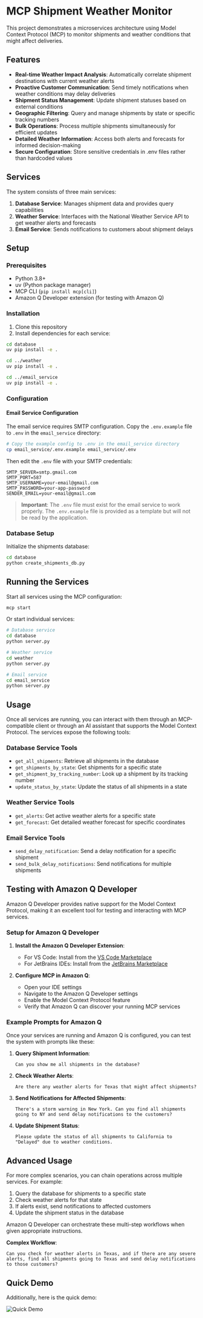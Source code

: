 # MCP Shipment Weather Monitor

This project demonstrates a microservices architecture using Model Context Protocol (MCP) to monitor shipments and weather conditions that might affect deliveries.

## Features

- **Real-time Weather Impact Analysis**: Automatically correlate shipment destinations with current weather alerts
- **Proactive Customer Communication**: Send timely notifications when weather conditions may delay deliveries
- **Shipment Status Management**: Update shipment statuses based on external conditions
- **Geographic Filtering**: Query and manage shipments by state or specific tracking numbers
- **Bulk Operations**: Process multiple shipments simultaneously for efficient updates
- **Detailed Weather Information**: Access both alerts and forecasts for informed decision-making
- **Secure Configuration**: Store sensitive credentials in .env files rather than hardcoded values

## Services

The system consists of three main services:

1. **Database Service**: Manages shipment data and provides query capabilities
2. **Weather Service**: Interfaces with the National Weather Service API to get weather alerts and forecasts
3. **Email Service**: Sends notifications to customers about shipment delays

## Setup

### Prerequisites

- Python 3.8+
- uv (Python package manager)
- MCP CLI (`pip install mcp[cli]`)
- Amazon Q Developer extension (for testing with Amazon Q)

### Installation

1. Clone this repository
2. Install dependencies for each service:

```bash
cd database
uv pip install -e .

cd ../weather
uv pip install -e .

cd ../email_service
uv pip install -e .
```

### Configuration

#### Email Service Configuration

The email service requires SMTP configuration. Copy the `.env.example` file to `.env` in the `email_service` directory:

```bash
# Copy the example config to .env in the email_service directory
cp email_service/.env.example email_service/.env
```

Then edit the `.env` file with your SMTP credentials:

```
SMTP_SERVER=smtp.gmail.com
SMTP_PORT=587
SMTP_USERNAME=your-email@gmail.com
SMTP_PASSWORD=your-app-password
SENDER_EMAIL=your-email@gmail.com
```

> **Important**: The `.env` file must exist for the email service to work properly. The `.env.example` file is provided as a template but will not be read by the application.

### Database Setup

Initialize the shipments database:

```bash
cd database
python create_shipments_db.py
```

## Running the Services

Start all services using the MCP configuration:

```bash
mcp start
```

Or start individual services:

```bash
# Database service
cd database
python server.py

# Weather service
cd weather
python server.py

# Email service
cd email_service
python server.py
```

## Usage

Once all services are running, you can interact with them through an MCP-compatible client or through an AI assistant that supports the Model Context Protocol. The services expose the following tools:

### Database Service Tools
- `get_all_shipments`: Retrieve all shipments in the database
- `get_shipments_by_state`: Get shipments for a specific state
- `get_shipment_by_tracking_number`: Look up a shipment by its tracking number
- `update_status_by_state`: Update the status of all shipments in a state

### Weather Service Tools
- `get_alerts`: Get active weather alerts for a specific state
- `get_forecast`: Get detailed weather forecast for specific coordinates

### Email Service Tools
- `send_delay_notification`: Send a delay notification for a specific shipment
- `send_bulk_delay_notifications`: Send notifications for multiple shipments

## Testing with Amazon Q Developer

Amazon Q Developer provides native support for the Model Context Protocol, making it an excellent tool for testing and interacting with MCP services.

### Setup for Amazon Q Developer

1. **Install the Amazon Q Developer Extension**:
   - For VS Code: Install from the [VS Code Marketplace](https://marketplace.visualstudio.com/items?itemName=AmazonWebServices.amazon-q-vscode)
   - For JetBrains IDEs: Install from the [JetBrains Marketplace](https://plugins.jetbrains.com/plugin/20498-amazon-q)

2. **Configure MCP in Amazon Q**:
   - Open your IDE settings
   - Navigate to the Amazon Q Developer settings
   - Enable the Model Context Protocol feature
   - Verify that Amazon Q can discover your running MCP services

### Example Prompts for Amazon Q

Once your services are running and Amazon Q is configured, you can test the system with prompts like these:

1. **Query Shipment Information**:
   ```
   Can you show me all shipments in the database?
   ```

2. **Check Weather Alerts**:
   ```
   Are there any weather alerts for Texas that might affect shipments?
   ```

3. **Send Notifications for Affected Shipments**:
   ```
   There's a storm warning in New York. Can you find all shipments going to NY and send delay notifications to the customers?
   ```

4. **Update Shipment Status**:
   ```
   Please update the status of all shipments to California to "Delayed" due to weather conditions.
   ```


## Advanced Usage

For more complex scenarios, you can chain operations across multiple services. For example:

1. Query the database for shipments to a specific state
2. Check weather alerts for that state
3. If alerts exist, send notifications to affected customers
4. Update the shipment status in the database

Amazon Q Developer can orchestrate these multi-step workflows when given appropriate instructions.

**Complex Workflow**:
   ```
   Can you check for weather alerts in Texas, and if there are any severe alerts, find all shipments going to Texas and send delay notifications to those customers?
   ```

## Quick Demo
Additionally, here is the quick demo:

![Quick Demo](images/mcp-demo.gif)

